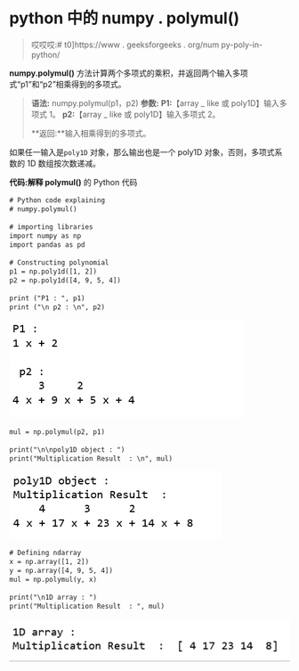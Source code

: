 # python 中的 numpy . polymul()

> 哎哎哎:# t0]https://www . geeksforgeeks . org/num py-poly-in-python/

**numpy.polymul()** 方法计算两个多项式的乘积，并返回两个输入多项式“p1”和“p2”相乘得到的多项式。

> **语法:** numpy.polymul(p1，p2)
> **参数:**
> **P1:**【array _ like 或 poly1D】输入多项式 1。
> **p2:**【array _ like 或 poly1D】输入多项式 2。
> 
> **返回:**输入相乘得到的多项式。

如果任一输入是`poly1D` 对象，那么输出也是一个 poly1D 对象，否则，多项式系数的 1D 数组按次数递减。

**代码:解释 polymul()** 的 Python 代码

```
# Python code explaining 
# numpy.polymul()

# importing libraries
import numpy as np
import pandas as pd

# Constructing polynomial 
p1 = np.poly1d([1, 2]) 
p2 = np.poly1d([4, 9, 5, 4]) 

print ("P1 : ", p1) 
print ("\n p2 : \n", p2) 
```

![](img/ae4c9bc610e029913b2770d0c2c2c9eb.png)

```
mul = np.polymul(p2, p1)

print("\n\npoly1D object : ")
print("Multiplication Result  : \n", mul)
```

![](img/583a869523b778201f6e4b2c823d0885.png)

```
# Defining ndarray
x = np.array([1, 2])
y = np.array([4, 9, 5, 4])
mul = np.polymul(y, x)

print("\n1D array : ")
print("Multiplication Result  : ", mul)
```

![](img/9bf6d960ed895dca883f711a82a573be.png)
